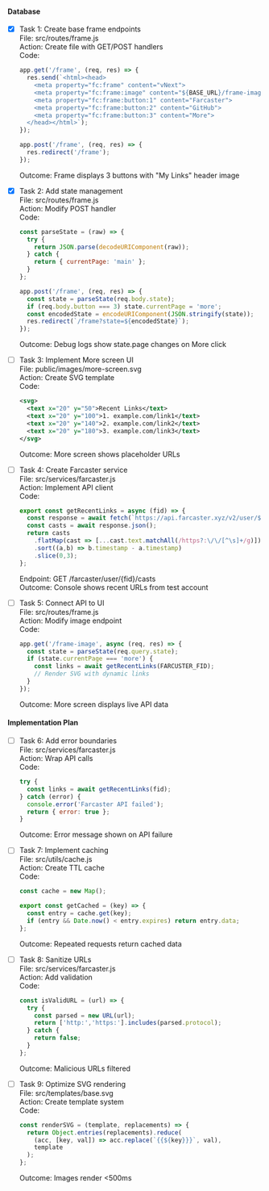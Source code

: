 #### Database
- [x] Task 1: Create base frame endpoints  
  File: src/routes/frame.js  
  Action: Create file with GET/POST handlers  
  Code:  
  ```javascript
  app.get('/frame', (req, res) => {
    res.send(`<html><head>
      <meta property="fc:frame" content="vNext">
      <meta property="fc:frame:image" content="${BASE_URL}/frame-image">
      <meta property="fc:frame:button:1" content="Farcaster">
      <meta property="fc:frame:button:2" content="GitHub">
      <meta property="fc:frame:button:3" content="More">
    </head></html>`);
  });

  app.post('/frame', (req, res) => {
    res.redirect('/frame');
  });
  ```  
  Outcome: Frame displays 3 buttons with "My Links" header image

- [x] Task 2: Add state management  
  File: src/routes/frame.js  
  Action: Modify POST handler  
  Code:  
  ```javascript
  const parseState = (raw) => {
    try {
      return JSON.parse(decodeURIComponent(raw));
    } catch {
      return { currentPage: 'main' };
    }
  };

  app.post('/frame', (req, res) => {
    const state = parseState(req.body.state);
    if (req.body.button === 3) state.currentPage = 'more';
    const encodedState = encodeURIComponent(JSON.stringify(state));
    res.redirect(`/frame?state=${encodedState}`);
  });
  ```  
  Outcome: Debug logs show state.page changes on More click

- [ ] Task 3: Implement More screen UI  
  File: public/images/more-screen.svg  
  Action: Create SVG template  
  Code:  
  ```svg
  <svg>
    <text x="20" y="50">Recent Links</text>
    <text x="20" y="100">1. example.com/link1</text>
    <text x="20" y="140">2. example.com/link2</text>
    <text x="20" y="180">3. example.com/link3</text>
  </svg>
  ```  
  Outcome: More screen shows placeholder URLs

- [ ] Task 4: Create Farcaster service  
  File: src/services/farcaster.js  
  Action: Implement API client  
  Code:  
  ```javascript
  export const getRecentLinks = async (fid) => {
    const response = await fetch(`https://api.farcaster.xyz/v2/user/${fid}/casts`);
    const casts = await response.json();
    return casts
      .flatMap(cast => [...cast.text.matchAll(/https?:\/\/[^\s]+/g)])
      .sort((a,b) => b.timestamp - a.timestamp)
      .slice(0,3);
  };
  ```  
  Endpoint: GET /farcaster/user/{fid}/casts  
  Outcome: Console shows recent URLs from test account

- [ ] Task 5: Connect API to UI  
  File: src/routes/frame.js  
  Action: Modify image endpoint  
  Code:  
  ```javascript
  app.get('/frame-image', async (req, res) => {
    const state = parseState(req.query.state);
    if (state.currentPage === 'more') {
      const links = await getRecentLinks(FARCUSTER_FID);
      // Render SVG with dynamic links
    }
  });
  ```  
  Outcome: More screen displays live API data

#### Implementation Plan
- [ ] Task 6: Add error boundaries  
  File: src/services/farcaster.js  
  Action: Wrap API calls  
  Code:  
  ```javascript
  try {
    const links = await getRecentLinks(fid);
  } catch (error) {
    console.error('Farcaster API failed');
    return { error: true };
  }
  ```  
  Outcome: Error message shown on API failure

- [ ] Task 7: Implement caching  
  File: src/utils/cache.js  
  Action: Create TTL cache  
  Code:  
  ```javascript
  const cache = new Map();

  export const getCached = (key) => {
    const entry = cache.get(key);
    if (entry && Date.now() < entry.expires) return entry.data;
  };
  ```  
  Outcome: Repeated requests return cached data

- [ ] Task 8: Sanitize URLs  
  File: src/services/farcaster.js  
  Action: Add validation  
  Code:  
  ```javascript
  const isValidURL = (url) => {
    try {
      const parsed = new URL(url);
      return ['http:','https:'].includes(parsed.protocol);
    } catch {
      return false;
    }
  };
  ```  
  Outcome: Malicious URLs filtered

- [ ] Task 9: Optimize SVG rendering  
  File: src/templates/base.svg  
  Action: Create template system  
  Code:  
  ```javascript
  const renderSVG = (template, replacements) => {
    return Object.entries(replacements).reduce(
      (acc, [key, val]) => acc.replace(`{{${key}}}`, val),
      template
    );
  };
  ```  
  Outcome: Images render <500ms
